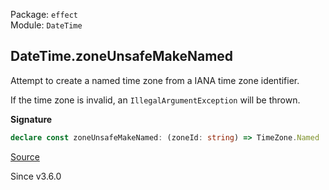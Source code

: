 Package: `effect`<br />
Module: `DateTime`<br />

## DateTime.zoneUnsafeMakeNamed

Attempt to create a named time zone from a IANA time zone identifier.

If the time zone is invalid, an `IllegalArgumentException` will be thrown.

**Signature**

```ts
declare const zoneUnsafeMakeNamed: (zoneId: string) => TimeZone.Named
```

[Source](https://github.com/Effect-TS/effect/tree/main/packages/effect/src/DateTime.ts#L536)

Since v3.6.0